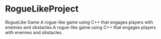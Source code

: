 # RogueLikeProject
RogueLike Game
A rogue-like game using C++ that engages players with enemies and obstacles.A rogue-like game using C++ that engages players with enemies and obstacles.
